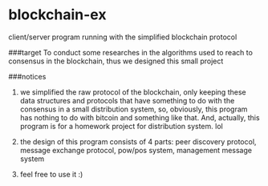 # blockchain-ex
client/server program running with the simplified blockchain protocol

###target
To conduct some researches in the algorithms used to reach to consensus in the blockchain, thus we designed this small project 

###notices
1. we simplified the raw protocol of the blockchain, only keeping these data structures and protocols that have something to do with the consensus in a small distribution system, so, obviously, this program has nothing to do with bitcoin and something like that. And, actually, this program is for a homework project for distribution system. lol

2. the design of this program consists of 4 parts: peer discovery protocol, message exchange protocol, pow/pos system, management message system

3. feel free to use it :)